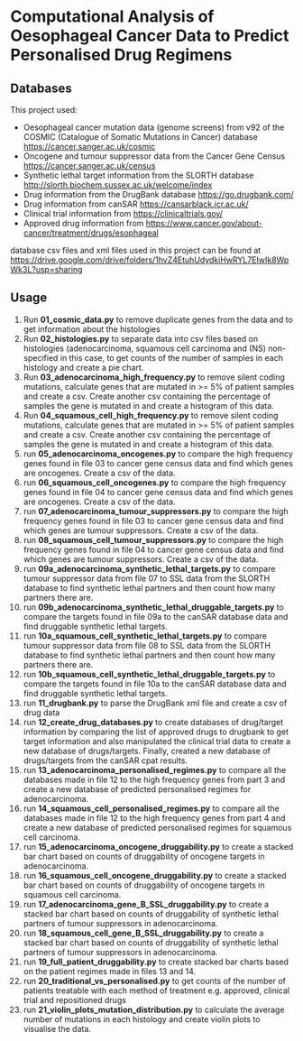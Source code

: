 # Computational Analysis of Oesophageal Cancer Data to Predict Personalised Drug Regimens


## Databases
This project used:
- Oesophageal cancer mutation data (genome screens) from v92 of the COSMIC (Catalogue of Somatic 
Mutations in Cancer) database https://cancer.sanger.ac.uk/cosmic
- Oncogene and tumour suppressor data from the Cancer Gene Census https://cancer.sanger.ac.uk/census
- Synthetic lethal target information from the SLORTH database http://slorth.biochem.sussex.ac.uk/welcome/index
- Drug information from the DrugBank database https://go.drugbank.com/
- Drug information from canSAR https://cansarblack.icr.ac.uk/
- Clinical trial information from https://clinicaltrials.gov/
- Approved drug information from https://www.cancer.gov/about-cancer/treatment/drugs/esophageal

database csv files and xml files used in this project can be found at 
https://drive.google.com/drive/folders/1hvZ4EtuhUdydkiHwRYL7EIwIk8WpWk3L?usp=sharing

## Usage

1. Run **01_cosmic_data.py** to remove duplicate genes from the data and to get information about the histologies
2. Run **02_histologies.py** to separate data into csv files based on histologies (adenocarcinoma, squamous cell carcinoma 
and (NS) non-specified in this case, to get counts of the number of samples in each histology and create a pie chart.
3. Run **03_adenocarcinoma_high_frequency.py** to remove silent coding mutations, calculate genes that are mutated in
\>= 5% of patient samples and create a csv. Create another csv containing the percentage of samples the gene is mutated 
in and create a histogram of this data.
4. Run **04_squamous_cell_high_frequency.py** to remove silent coding mutations, calculate genes that are mutated in
\>= 5% of patient samples and create a csv. Create another csv containing the percentage of samples the gene is mutated 
in and create a histogram of this data.
5. run **05_adenocarcinoma_oncogenes.py** to compare the high frequency genes found in file 03 to cancer gene census 
data and find which genes are oncogenes. Create a csv of the data.
6. run **06_squamous_cell_oncogenes.py** to compare the high frequency genes found in file 04 to cancer gene census 
data and find which genes are oncogenes. Create a csv of the data.
7. run **07_adenocarcinoma_tumour_suppressors.py** to compare the high frequency genes found in file 03 to cancer gene 
census data and find which genes are tumour suppressors. Create a csv of the data.
8. run **08_squamous_cell_tumour_suppressors.py** to compare the high frequency genes found in file 04 to cancer gene 
census data and find which genes are tumour suppressors. Create a csv of the data.
9. run **09a_adenocarcinoma_synthetic_lethal_targets.py** to compare tumour suppressor data from file 07 to SSL data from 
the SLORTH database to find synthetic lethal partners and then count how many partners there are.
10. run **09b_adenocarcinoma_synthetic_lethal_druggable_targets.py** to compare the targets found in file 09a to the canSAR
database data and find druggable synthetic lethal targets.
11. run **10a_squamous_cell_synthetic_lethal_targets.py** to compare tumour suppressor data from file 08 to SSL data from 
the SLORTH database to find synthetic lethal partners and then count how many partners there are.
12. run **10b_squamous_cell_synthetic_lethal_druggable_targets.py** to compare the targets found in file 10a to the canSAR
database data and find druggable synthetic lethal targets.
13. run **11_drugbank.py** to parse the DrugBank xml file and create a csv of drug data
14. run **12_create_drug_databases.py** to create databases of drug/target information by comparing the list of approved
drugs to drugbank to get target information and also manipulated the clinical trial data to create a new database of 
drugs/targets. Finally, created a new database of drugs/targets from the canSAR cpat results.
15. run **13_adenocarcinoma_personalised_regimes.py** to compare all the databases made in file 12 to the high frequency
genes from part 3 and create a new database of predicted personalised regimes for adenocarcinoma.
16. run **14_squamous_cell_personalised_regimes.py** to compare all the databases made in file 12 to the high frequency
genes from part 4 and create a new database of predicted personalised regimes for squamous cell carcinoma.
17. run **15_adenocarcinoma_oncogene_druggability.py** to create a stacked bar chart based on counts of druggability of 
oncogene targets in adenocarcinoma.
18. run **16_squamous_cell_oncogene_druggability.py** to create a stacked bar chart based on counts of druggability of 
oncogene targets in squamous cell carcinoma.
19. run **17_adenocarcinoma_gene_B_SSL_druggability.py** to create a stacked bar chart based on counts of druggability 
of synthetic lethal partners of tumour suppressors in adenocarcinoma.
20. run **18_squamous_cell_gene_B_SSL_druggability.py** to create a stacked bar chart based on counts of druggability 
of synthetic lethal partners of tumour suppressors in adenocarcinoma.
21. run **19_full_patient_druggability.py** to create stacked bar charts based on the patient regimes made in files 13
and 14.
22. run **20_traditional_vs_personalised.py** to get counts of the number of patients treatable with each method of 
treatment e.g. approved, clinical trial and repositioned drugs
23. run **21_violin_plots_mutation_distribution.py** to calculate the average number of mutations in each histology
and create violin plots to visualise the data.


